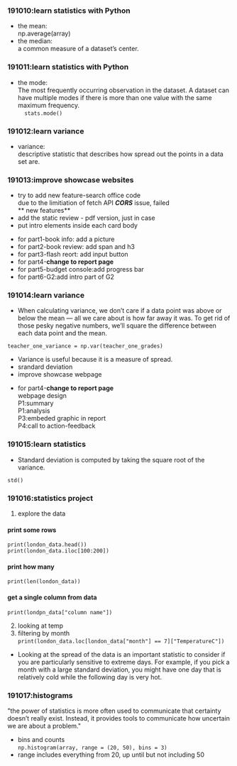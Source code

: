 ### 191010:learn statistics with Python  
* the mean:  
np.average(array)  
* the median:  
a common measure of a dataset’s center.  

### 191011:learn statistics with Python  
* the mode:  
The most frequently occurring observation in the dataset. A dataset can have multiple modes if there is more than one value with the same maximum frequency.  
`  
stats.mode()  
`
### 191012:learn variance  
* variance:  
descriptive statistic that describes how spread out the points in a data set are.  

### 191013:improve showcase websites  
* try to add new feature-search office code  
due to the limitiation of fetch API ***CORS*** issue, failed  
** new features**  
* add the static review - pdf version, just in case  
* put intro elements inside each card body  
- for part1-book info: add a picture  
- for part2-book review: add span and h3  
- for part3-flash reort: add input button  
- for part4-**change to report page**  
- for part5-budget console:add progress bar  
- for part6-G2:add intro part of G2  

### 191014:learn variance  
* When calculating variance, we don’t care if a data point was above or below the mean — all we care about is how far away it was. To get rid of those pesky negative numbers, we’ll square the difference between each data point and the mean.  
```  
teacher_one_variance = np.var(teacher_one_grades)  
```  
* Variance is useful because it is a measure of spread.   
* srandard deviation  
* improve showcase webpage  
- for part4-**change to report page**  
webpage design  
P1:summary  
P1:analysis  
P3:embeded graphic in report  
P4:call to action-feedback  

### 191015:learn statistics  
* Standard deviation is computed by taking the square root of the variance.  
```  
std()  
```  
### 191016:statistics project  
1. explore the data  
#### print some rows  
```  
print(london_data.head())  
print(london_data.iloc[100:200])   
```  
#### print how many  
`print(len(london_data))`  
#### get a single column from data  
`print(londpn_data["column name"])`  

2. looking at temp  
3. filtering by month  
`print(london_data.loc[london_data["month"] == 7]["TemperatureC"])`  
* Looking at the spread of the data is an important statistic to consider if you are particularly sensitive to extreme days. For example, if you pick a month with a large standard deviation, you might have one day that is relatively cold while the following day is very hot.  
### 191017:histograms  
"the power of statistics is more often used to communicate that certainty doesn’t really exist. Instead, it provides tools to communicate how uncertain we are about a problem."  
* bins and counts  
`np.histogram(array, range = (20, 50), bins = 3)`  
* range includes everything from 20, up until but not including 50  
